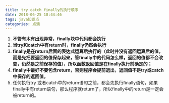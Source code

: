 ```yaml
---
title: try catch finally的执行顺序
date: 2018-06-25 18:44:46
tags: java知识点
categories: 点滴
---
```


1. **不管有木有出现异常，finally块中代码都会执行** 
2. **当try和catch中有return时，finally仍然会执行** 
3. **finally是在return后面的表达式运算后执行的（此时并没有返回运算后的值，而是先把要返回的值保存起来，管finally中的代码怎么样，返回的值都不会改变，仍然是之前保存的值），所以函数返回值是在finally执行前确定的；** 
4. **finally中最好不要包含return，否则程序会提前退出，返回值不是try或catch中保存的返回值。** 
5. 任何执行try 或者catch中的return语句之前，都会先执行finally语句，如果finally中有return语句，那么程序就return了，所以finally中的return是一定会被return的。